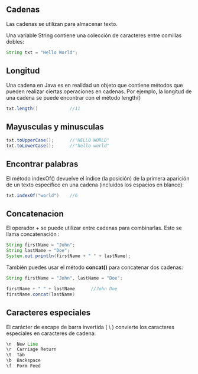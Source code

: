 ## Cadenas

Las cadenas se utilizan para almacenar texto.

Una variable String contiene una colección de caracteres entre comillas dobles:

```java
String txt = "Hello World";
```

## Longitud
Una cadena en Java es en realidad un objeto que contiene métodos que pueden realizar ciertas operaciones en cadenas. Por ejemplo, la longitud de una cadena se puede encontrar con el método length()

```java
txt.length()			//11
```

## Mayusculas y minusculas
```java
txt.toUpperCase();   	//"HELLO WORLD"
txt.toLowerCase();   	//"hello world"
```

## Encontrar palabras
El método indexOf() devuelve el índice (la posición) de la primera aparición de un texto específico en una cadena (incluidos los espacios en blanco):
```java
txt.indexOf("world")	//6
```
## Concatenacion

El operador + se puede utilizar entre cadenas para combinarlas. Esto se llama concatenación :
```java
String firstName = "John";
String lastName = "Doe";
System.out.println(firstName + " " + lastName);
```

También puedes usar el método **concat()** para concatenar dos cadenas:

```java
String firstName = "John", lastName = "Doe";

firstName + " " + lastName		//John Doe
firstName.concat(lastName)
```
## Caracteres especiales
El carácter de escape de barra invertida ( \ ) convierte los caracteres especiales en caracteres de cadena:

```java
\n	New Line	
\r	Carriage Return	
\t	Tab	
\b	Backspace	
\f	Form Feed
```